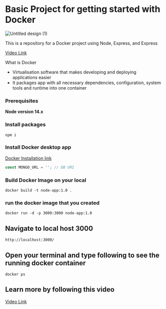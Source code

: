 # Basic Project for getting started with Docker

![Untitled design (1)](https://user-images.githubusercontent.com/23248726/219093382-a1874751-a2f0-4be6-8bed-3c266276b57c.png)

This is a repository for a Docker project using Node, Express, and Express

[Video Link](https://youtu.be/b8ZUb_Okxro)

What is Docker

- Virtualisation software that makes developing and deploying applications easier
- It packages app with all necessary dependencies, configuration, system tools and runtime into one container

### Prerequisites

**Node version 14.x**

### Install packages

```shell
npm i
```

### Install Docker desktop app

[Docker Installation link](https://docs.docker.com/get-docker/)

```js
const MONGO_URL = ''; // DB URI
```

### Build Docker Image on your local

```shell
docker build -t node-app:1.0 .
```

### run the docker image that you created

```shell
docker run -d -p 3000:3000 node-app:1.0
```

## Navigate to local host 3000

```shell
http://localhost:3000/
```

## Open your terminal and type following to see the running docker container

```shell
docker ps
```

## Learn more by following this video

[Video Link](https://www.youtube.com/watch?v=pg19Z8LL06w&ab_channel=TechWorldwithNana)
